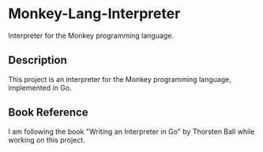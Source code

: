 # Monkey-Lang-Interpreter
Interpreter for the Monkey programming language.

## Description
This project is an interpreter for the Monkey programming language, implemented in Go.

## Book Reference
I am following the book "Writing an Interpreter in Go" by Thorsten Ball while working on this project.

